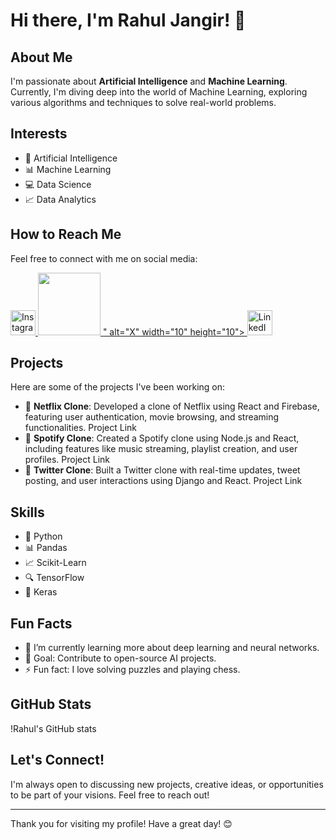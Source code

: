 # Hi there, I'm Rahul Jangir! 👋

## About Me
I'm passionate about **Artificial Intelligence** and **Machine Learning**. Currently, I'm diving deep into the world of Machine Learning, exploring various algorithms and techniques to solve real-world problems.

## Interests
- 🤖 Artificial Intelligence
- 📊 Machine Learning
- 💻 Data Science
- 📈 Data Analytics

## How to Reach Me
Feel free to connect with me on social media:

<a href="https://www.instagram.com/rahuljangir9643" target="_blank">
    <img src="https://upload.wikimedia.org/wikipedia/commons/a/a5/Instagram_icon.png" alt="Instagram" width="40" height="40">
</a>
<a href="https://x.com/Rahuljangir4368" target="_blank">
    <img src="<svg xmlns="http://www.w3.org/2000/svg" x="0px" y="0px" width="100" height="100" viewBox="0 0 50 50">
<path d="M 11 4 C 7.134 4 4 7.134 4 11 L 4 39 C 4 42.866 7.134 46 11 46 L 39 46 C 42.866 46 46 42.866 46 39 L 46 11 C 46 7.134 42.866 4 39 4 L 11 4 z M 13.085938 13 L 21.023438 13 L 26.660156 21.009766 L 33.5 13 L 36 13 L 27.789062 22.613281 L 37.914062 37 L 29.978516 37 L 23.4375 27.707031 L 15.5 37 L 13 37 L 22.308594 26.103516 L 13.085938 13 z M 16.914062 15 L 31.021484 35 L 34.085938 35 L 19.978516 15 L 16.914062 15 z"></path>
</svg>" alt="X" width="10" height="10">
</a>
<a href="https://www.linkedin.com/in/rahul-jangir-7649312b9" target="_blank">
    <img src="https://upload.wikimedia.org/wikipedia/commons/c/ca/LinkedIn_logo_initials.png" alt="LinkedIn" width="40" height="40">
</a>

## Projects
Here are some of the projects I've been working on:
- 🌟 **Netflix Clone**: Developed a clone of Netflix using React and Firebase, featuring user authentication, movie browsing, and streaming functionalities. Project Link
- 🌟 **Spotify Clone**: Created a Spotify clone using Node.js and React, including features like music streaming, playlist creation, and user profiles. Project Link
- 🌟 **Twitter Clone**: Built a Twitter clone with real-time updates, tweet posting, and user interactions using Django and React. Project Link

## Skills
- 🐍 Python
- 📊 Pandas
- 📈 Scikit-Learn
- 🔍 TensorFlow
- 🧠 Keras

## Fun Facts
- 🌱 I’m currently learning more about deep learning and neural networks.
- 🎯 Goal: Contribute to open-source AI projects.
- ⚡ Fun fact: I love solving puzzles and playing chess.

## GitHub Stats
!Rahul's GitHub stats

## Let's Connect!
I'm always open to discussing new projects, creative ideas, or opportunities to be part of your visions. Feel free to reach out!

---

Thank you for visiting my profile! Have a great day! 😊
